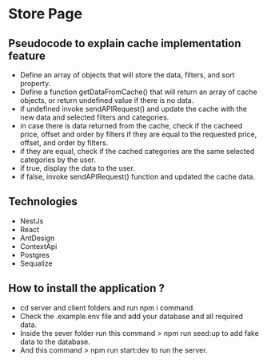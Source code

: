 # Store Page
## Pseudocode to explain cache implementation feature
- Define an array of objects that will store the data, filters, and sort property.
- Define a function getDataFromCache() that will return an array of cache objects, or return undefined value if there is no data.
- if undefined invoke sendAPIRequest() and update the cache with the new data and selected filters and categories.
- in case there is data returned from the cache, check if the cacheed price, offset and order by filters if they are equal to the requested price, offset, and order by filters.
- if they are equal, check if the cached categories are the same selected categories by the user.
- if true, display the data to the user.
- if false, invoke sendAPIRequest() function and updated the cache data.

## Technologies
- NestJs
- React
- AntDesign
- ContextApi
- Postgres
- Sequalize
## How to install the application ? 
- cd server and client folders and run npm i command.
- Check the .example.env file and add your database and all required data.
- Inside the sever folder run this command > npm run seed:up to add fake data to the database.
- And this command > npm run start:dev to run the server.
